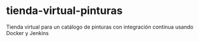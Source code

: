 # tienda-virtual-pinturas
Tienda virtual para un catálogo de pinturas con integración continua usando Docker y Jenkins

